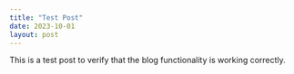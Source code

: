 ```yaml
---
title: "Test Post"
date: 2023-10-01
layout: post
---
```


This is a test post to verify that the blog functionality is working correctly.